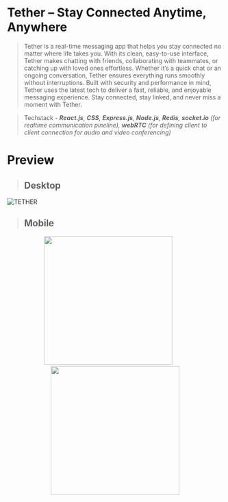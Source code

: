# Tether – Stay Connected Anytime, Anywhere

> Tether is a real-time messaging app that helps you stay connected no matter where life takes you. With its clean, easy-to-use interface, Tether makes chatting with friends, collaborating with teammates, or catching up with loved ones effortless. Whether it’s a quick chat or an ongoing conversation, Tether ensures everything runs smoothly without interruptions. Built with security and performance in mind, Tether uses the latest tech to deliver a fast, reliable, and enjoyable messaging experience. Stay connected, stay linked, and never miss a moment with Tether.

> Techstack - ***React.js**, **CSS**, **Express.js**, **Node.js**, **Redis**, **socket.io** (for realtime communication pineline), **webRTC** (for defining client to client connection for audio and video conferencing)*

# Preview
> Desktop
> ---
![TETHER](https://github.com/user-attachments/assets/35af52ff-86f7-4d7b-9b78-191df4e3d054)
> 
> Mobile
> ---

<p float="left" align='center'>
  <img src="https://github.com/user-attachments/assets/2d66ca55-ba63-4c33-a666-6bb4af7d1a42" width="300" />
  &nbsp; &nbsp; &nbsp; &nbsp;
  <img src="https://github.com/user-attachments/assets/89851a20-2c39-4f75-9832-5a4769094a77" width="300" />
</p>

